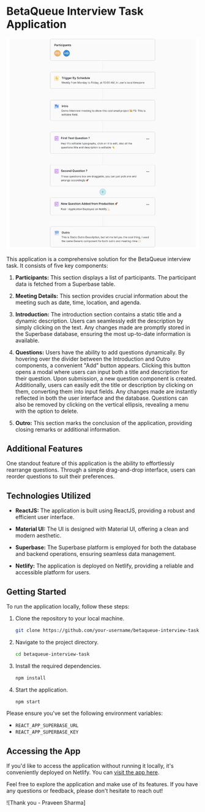 # BetaQueue Interview Task Application

![App Screenshot](src/assets/images/App_Screen.png)

This application is a comprehensive solution for the BetaQueue interview task. It consists of five key components:

1. **Participants:** This section displays a list of participants. The participant data is fetched from a Superbase table.

2. **Meeting Details:** This section provides crucial information about the meeting such as date, time, location, and agenda.

3. **Introduction:** The introduction section contains a static title and a dynamic description. Users can seamlessly edit the description by simply clicking on the text. Any changes made are promptly stored in the Superbase database, ensuring the most up-to-date information is available.

4. **Questions:** Users have the ability to add questions dynamically. By hovering over the divider between the Introduction and Outro components, a convenient "Add" button appears. Clicking this button opens a modal where users can input both a title and description for their question. Upon submission, a new question component is created. Additionally, users can easily edit the title or description by clicking on them, converting them into input fields. Any changes made are instantly reflected in both the user interface and the database. Questions can also be removed by clicking on the vertical ellipsis, revealing a menu with the option to delete.

5. **Outro:** This section marks the conclusion of the application, providing closing remarks or additional information.

## Additional Features

One standout feature of this application is the ability to effortlessly rearrange questions. Through a simple drag-and-drop interface, users can reorder questions to suit their preferences.

## Technologies Utilized

- **ReactJS:** The application is built using ReactJS, providing a robust and efficient user interface.

- **Material UI:** The UI is designed with Material UI, offering a clean and modern aesthetic.

- **Superbase:** The Superbase platform is employed for both the database and backend operations, ensuring seamless data management.

- **Netlify:** The application is deployed on Netlify, providing a reliable and accessible platform for users.

## Getting Started

To run the application locally, follow these steps:

1. Clone the repository to your local machine.

   ```bash
   git clone https://github.com/your-username/betaqueue-interview-task.git
   ```

2. Navigate to the project directory.

   ```bash
   cd betaqueue-interview-task
   ```

3. Install the required dependencies.

   ```bash
   npm install
   ```

4. Start the application.

   ```bash
   npm start
   ```

Please ensure you've set the following environment variables:

- `REACT_APP_SUPERBASE_URL`
- `REACT_APP_SUPERBASE_KEY`

## Accessing the App

If you'd like to access the application without running it locally, it's conveniently deployed on Netlify. You can [visit the app here](https://dynamic-duckanoo-a309b7.netlify.app/).

Feel free to explore the application and make use of its features. If you have any questions or feedback, please don't hesitate to reach out!

![Thank you - Praveen Sharma]
